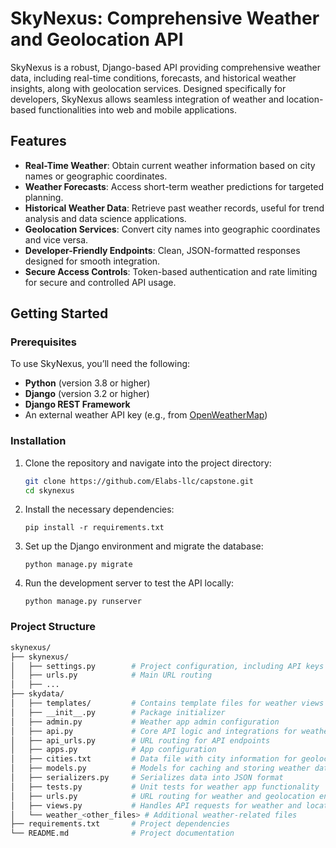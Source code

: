 # SkyNexus: Comprehensive Weather and Geolocation API

SkyNexus is a robust, Django-based API providing comprehensive weather data, including real-time conditions, forecasts, and historical weather insights, along with geolocation services. Designed specifically for developers, SkyNexus allows seamless integration of weather and location-based functionalities into web and mobile applications.

## Features

- **Real-Time Weather**: Obtain current weather information based on city names or geographic coordinates.
- **Weather Forecasts**: Access short-term weather predictions for targeted planning.
- **Historical Weather Data**: Retrieve past weather records, useful for trend analysis and data science applications.
- **Geolocation Services**: Convert city names into geographic coordinates and vice versa.
- **Developer-Friendly Endpoints**: Clean, JSON-formatted responses designed for smooth integration.
- **Secure Access Controls**: Token-based authentication and rate limiting for secure and controlled API usage.

## Getting Started

### Prerequisites

To use SkyNexus, you’ll need the following:

- **Python** (version 3.8 or higher)
- **Django** (version 3.2 or higher)
- **Django REST Framework**
- An external weather API key (e.g., from [OpenWeatherMap](https://openweathermap.org/))

### Installation

1. Clone the repository and navigate into the project directory:

   ```bash
   git clone https://github.com/Elabs-llc/capstone.git
   cd skynexus

2.  Install the necessary dependencies:

      `pip install -r requirements.txt`

3. Set up the Django environment and migrate the database:

      `python manage.py migrate`
   
5. Run the development server to test the API locally:

      `python manage.py runserver`

### Project Structure

``` bash
skynexus/
├── skynexus/
│   ├── settings.py        # Project configuration, including API keys and other settings
│   ├── urls.py            # Main URL routing
│   ├── ...
├── skydata/
│   ├── templates/         # Contains template files for weather views
│   ├── __init__.py        # Package initializer
│   ├── admin.py           # Weather app admin configuration
│   ├── api.py             # Core API logic and integrations for weather data
│   ├── api_urls.py        # URL routing for API endpoints
│   ├── apps.py            # App configuration
│   ├── cities.txt         # Data file with city information for geolocation
│   ├── models.py          # Models for caching and storing weather data
│   ├── serializers.py     # Serializes data into JSON format
│   ├── tests.py           # Unit tests for weather app functionality
│   ├── urls.py            # URL routing for weather and geolocation endpoints
│   ├── views.py           # Handles API requests for weather and location data
│   └── weather_<other_files> # Additional weather-related files
├── requirements.txt       # Project dependencies
└── README.md              # Project documentation

